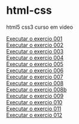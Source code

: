 # html-css
 html5 css3 curso em video

 <a href="https://adalberto-martins.github.io/html-css/exercicios/ex001/index.html">Executar o exercio 001</a><br>
 <a href="https://adalberto-martins.github.io/html-css/exercicios/ex002/index.html">Executar o exercio 002</a><br>
 <a href="https://adalberto-martins.github.io/html-css/exercicios/ex003/index.html">Executar o exercio 003</a><br>
 <a href="https://adalberto-martins.github.io/html-css/exercicios/ex004/index.html">Executar o exercio 004</a><br>
 <a href="#">Executar o exercio 005</a><br>
 <a href="https://adalberto-martins.github.io/html-css/exercicios/ex006/index.html">Executar o exercio 006</a><br>
 <a href="https://adalberto-martins.github.io/html-css/exercicios/ex007/html5.html">Executar o exercio 007</a><br>
 <a href="https://adalberto-martins.github.io/html-css/exercicios/ex008/index.html">Executar o exercio 008</a><br>
 <a href="https://adalberto-martins.github.io/html-css/exercicios/ex008b/index.html">Executar o exercio 008b</a><br>
<a href="https://adalberto-martins.github.io/html-css/exercicios/ex009/index.html">Executar o exercio 009</a><br>
<a href="https://adalberto-martins.github.io/html-css/exercicios/ex010/index.html">Executar o exercio 010</a><br>
<a href="https://adalberto-martins.github.io/html-css/exercicios/ex011/index.html">Executar o exercio 011</a><br>
<a href="https://adalberto-martins.github.io/html-css/exercicios/ex012/index.html">Executar o exercio 012</a><br>
